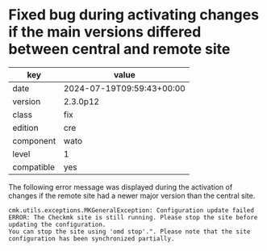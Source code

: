 [//]: # (werk v2)
# Fixed bug during activating changes if the main versions differed between central and remote site

key        | value
---------- | ---
date       | 2024-07-19T09:59:43+00:00
version    | 2.3.0p12
class      | fix
edition    | cre
component  | wato
level      | 1
compatible | yes

The following error message was displayed during the activation of changes if the remote site had a newer major version than the central site.

```
cmk.utils.exceptions.MKGeneralException: Configuration update failed
ERROR: The Checkmk site is still running. Please stop the site before updating the configuration.
You can stop the site using 'omd stop'.". Please note that the site configuration has been synchronized partially.
```
